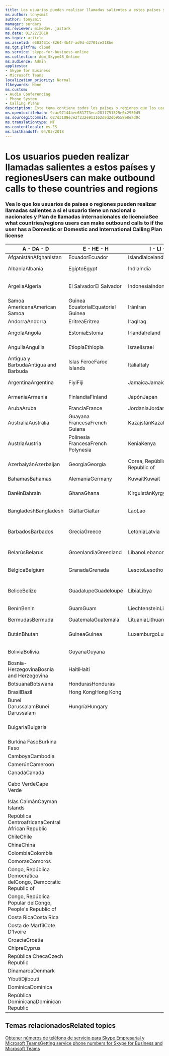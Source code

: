 ```yaml
---
title: Los usuarios pueden realizar llamadas salientes a estos países y regiones
ms.author: tonysmit
author: tonysmit
manager: serdars
ms.reviewer: mikedav, jastark
ms.date: 01/22/2018
ms.topic: article
ms.assetid: e603431c-8264-4b47-ad9d-d2701ce318be
ms.tgt.pltfrm: cloud
ms.service: skype-for-business-online
ms.collection: Adm_Skype4B_Online
ms.audience: Admin
appliesto:
- Skype for Business
- Microsoft Teams
localization_priority: Normal
f1keywords: None
ms.custom:
- Audio Conferencing
- Phone System
- Calling Plans
description: Este tema contiene todos los países o regiones que los usuarios pueden realizar llamadas salientes a si disponen de un Plan de llamadas.
ms.openlocfilehash: 9cac97144bec681773eca2811751525e0c2950d5
ms.sourcegitcommit: 627d3108e3e2f232e911162d9d2db9558e8ead0c
ms.translationtype: MT
ms.contentlocale: es-ES
ms.lasthandoff: 04/03/2018
---
```

# <a name="users-can-make-outbound-calls-to-these-countries-and-regions"></a><span data-ttu-id="ea53e-103">Los usuarios pueden realizar llamadas salientes a estos países y regiones</span><span class="sxs-lookup"><span data-stu-id="ea53e-103">Users can make outbound calls to these countries and regions</span></span>

### <a name="see-what-countriesregions-users-can-make-outbound-calls-to-if-the-user-has-a-domestic-or-domestic-and-international-calling-plan-license"></a><span data-ttu-id="ea53e-104">Vea lo que los usuarios de países o regiones pueden realizar llamadas salientes a si el usuario tiene un nacional o nacionales y Plan de llamadas internacionales de licencia</span><span class="sxs-lookup"><span data-stu-id="ea53e-104">See what countries/regions users can make outbound calls to if the user has a Domestic or Domestic and International Calling Plan license</span></span>


|<span data-ttu-id="ea53e-105">**A - D**</span><span class="sxs-lookup"><span data-stu-id="ea53e-105">**A - D**</span></span>| <span data-ttu-id="ea53e-106">**E - H**</span><span class="sxs-lookup"><span data-stu-id="ea53e-106">**E - H**</span></span>|<span data-ttu-id="ea53e-107">**I - L**</span><span class="sxs-lookup"><span data-stu-id="ea53e-107">**I - L**</span></span>|<span data-ttu-id="ea53e-108">**M - O**</span><span class="sxs-lookup"><span data-stu-id="ea53e-108">**M - O**</span></span>|<span data-ttu-id="ea53e-109">**P - S**</span><span class="sxs-lookup"><span data-stu-id="ea53e-109">**P - S**</span></span>|<span data-ttu-id="ea53e-110">**T - Z**</span><span class="sxs-lookup"><span data-stu-id="ea53e-110">**T - Z**</span></span>|
---|---|---|---|---|---|
|<span data-ttu-id="ea53e-111">Afganistán</span><span class="sxs-lookup"><span data-stu-id="ea53e-111">Afghanistan</span></span>|<span data-ttu-id="ea53e-112">Ecuador</span><span class="sxs-lookup"><span data-stu-id="ea53e-112">Ecuador</span></span> |<span data-ttu-id="ea53e-113">Islandia</span><span class="sxs-lookup"><span data-stu-id="ea53e-113">Iceland</span></span> |<span data-ttu-id="ea53e-114">Macao</span><span class="sxs-lookup"><span data-stu-id="ea53e-114">Macau</span></span> |<span data-ttu-id="ea53e-115">Pakistán</span><span class="sxs-lookup"><span data-stu-id="ea53e-115">Pakistan</span></span> |<span data-ttu-id="ea53e-116">Taiwán</span><span class="sxs-lookup"><span data-stu-id="ea53e-116">Taiwan</span></span>   |
|<span data-ttu-id="ea53e-117">Albania</span><span class="sxs-lookup"><span data-stu-id="ea53e-117">Albania</span></span>|<span data-ttu-id="ea53e-118">Egipto</span><span class="sxs-lookup"><span data-stu-id="ea53e-118">Egypt</span></span> |<span data-ttu-id="ea53e-119">India</span><span class="sxs-lookup"><span data-stu-id="ea53e-119">India</span></span> |<span data-ttu-id="ea53e-120">ERY de Macedonia</span><span class="sxs-lookup"><span data-stu-id="ea53e-120">Macedonia</span></span> |<span data-ttu-id="ea53e-121">Palaos</span><span class="sxs-lookup"><span data-stu-id="ea53e-121">Palau</span></span> |<span data-ttu-id="ea53e-122">Tayikistán</span><span class="sxs-lookup"><span data-stu-id="ea53e-122">Tajikistan</span></span>   |
|<span data-ttu-id="ea53e-123">Argelia</span><span class="sxs-lookup"><span data-stu-id="ea53e-123">Algeria</span></span>|<span data-ttu-id="ea53e-124">El Salvador</span><span class="sxs-lookup"><span data-stu-id="ea53e-124">El Salvador</span></span> |<span data-ttu-id="ea53e-125">Indonesia</span><span class="sxs-lookup"><span data-stu-id="ea53e-125">Indonesia</span></span> |<span data-ttu-id="ea53e-126">Malawi</span><span class="sxs-lookup"><span data-stu-id="ea53e-126">Malawi</span></span> |<span data-ttu-id="ea53e-127">Autoridad Palestina</span><span class="sxs-lookup"><span data-stu-id="ea53e-127">Palestinian Authority</span></span> |<span data-ttu-id="ea53e-128">Tanzania, República Unida de</span><span class="sxs-lookup"><span data-stu-id="ea53e-128">Tanzania, United Republic of</span></span>  |
|<span data-ttu-id="ea53e-129">Samoa Americana</span><span class="sxs-lookup"><span data-stu-id="ea53e-129">American Samoa</span></span>|<span data-ttu-id="ea53e-130">Guinea Ecuatorial</span><span class="sxs-lookup"><span data-stu-id="ea53e-130">Equatorial Guinea</span></span> |<span data-ttu-id="ea53e-131">Irán</span><span class="sxs-lookup"><span data-stu-id="ea53e-131">Iran</span></span> |<span data-ttu-id="ea53e-132">Malasia</span><span class="sxs-lookup"><span data-stu-id="ea53e-132">Malaysia</span></span> |<span data-ttu-id="ea53e-133">Panamá</span><span class="sxs-lookup"><span data-stu-id="ea53e-133">Panama</span></span> | <span data-ttu-id="ea53e-134">Tailandia</span><span class="sxs-lookup"><span data-stu-id="ea53e-134">Thailand</span></span>   |
|<span data-ttu-id="ea53e-135">Andorra</span><span class="sxs-lookup"><span data-stu-id="ea53e-135">Andorra</span></span> |<span data-ttu-id="ea53e-136">Eritrea</span><span class="sxs-lookup"><span data-stu-id="ea53e-136">Eritrea</span></span> |<span data-ttu-id="ea53e-137">Iraq</span><span class="sxs-lookup"><span data-stu-id="ea53e-137">Iraq</span></span> |<span data-ttu-id="ea53e-138">Malí</span><span class="sxs-lookup"><span data-stu-id="ea53e-138">Mali</span></span> |<span data-ttu-id="ea53e-139">Paraguay</span><span class="sxs-lookup"><span data-stu-id="ea53e-139">Paraguay</span></span> |<span data-ttu-id="ea53e-140">Togo</span><span class="sxs-lookup"><span data-stu-id="ea53e-140">Togo</span></span>   |
|<span data-ttu-id="ea53e-141">Angola</span><span class="sxs-lookup"><span data-stu-id="ea53e-141">Angola</span></span> |<span data-ttu-id="ea53e-142">Estonia</span><span class="sxs-lookup"><span data-stu-id="ea53e-142">Estonia</span></span> |<span data-ttu-id="ea53e-143">Irlanda</span><span class="sxs-lookup"><span data-stu-id="ea53e-143">Ireland</span></span> |<span data-ttu-id="ea53e-144">Malta</span><span class="sxs-lookup"><span data-stu-id="ea53e-144">Malta</span></span> |<span data-ttu-id="ea53e-145">Perú</span><span class="sxs-lookup"><span data-stu-id="ea53e-145">Peru</span></span> | <span data-ttu-id="ea53e-146">Trinidad y Tobago</span><span class="sxs-lookup"><span data-stu-id="ea53e-146">Trinidad and Tobago</span></span>  |
|<span data-ttu-id="ea53e-147">Anguila</span><span class="sxs-lookup"><span data-stu-id="ea53e-147">Anguilla</span></span> |<span data-ttu-id="ea53e-148">Etiopía</span><span class="sxs-lookup"><span data-stu-id="ea53e-148">Ethiopia</span></span> |<span data-ttu-id="ea53e-149">Israel</span><span class="sxs-lookup"><span data-stu-id="ea53e-149">Israel</span></span> |<span data-ttu-id="ea53e-150">Islas Marshall</span><span class="sxs-lookup"><span data-stu-id="ea53e-150">Marshall Islands</span></span> | <span data-ttu-id="ea53e-151">Filipinas</span><span class="sxs-lookup"><span data-stu-id="ea53e-151">Philippines</span></span> | <span data-ttu-id="ea53e-152">Turquía</span><span class="sxs-lookup"><span data-stu-id="ea53e-152">Turkey</span></span> |
|<span data-ttu-id="ea53e-153">Antigua y Barbuda</span><span class="sxs-lookup"><span data-stu-id="ea53e-153">Antigua and Barbuda</span></span> | <span data-ttu-id="ea53e-154">Islas Feroe</span><span class="sxs-lookup"><span data-stu-id="ea53e-154">Faroe Islands</span></span> |<span data-ttu-id="ea53e-155">Italia</span><span class="sxs-lookup"><span data-stu-id="ea53e-155">Italy</span></span> |<span data-ttu-id="ea53e-156">Martinica</span><span class="sxs-lookup"><span data-stu-id="ea53e-156">Martinique</span></span> |<span data-ttu-id="ea53e-157">Polonia</span><span class="sxs-lookup"><span data-stu-id="ea53e-157">Poland</span></span> |<span data-ttu-id="ea53e-158">Turkmenistán</span><span class="sxs-lookup"><span data-stu-id="ea53e-158">Turkmenistan</span></span> |
|<span data-ttu-id="ea53e-159">Argentina</span><span class="sxs-lookup"><span data-stu-id="ea53e-159">Argentina</span></span>|<span data-ttu-id="ea53e-160">Fiyi</span><span class="sxs-lookup"><span data-stu-id="ea53e-160">Fiji</span></span> |<span data-ttu-id="ea53e-161">Jamaica</span><span class="sxs-lookup"><span data-stu-id="ea53e-161">Jamaica</span></span> |<span data-ttu-id="ea53e-162">Mauricio</span><span class="sxs-lookup"><span data-stu-id="ea53e-162">Mauritius</span></span> |<span data-ttu-id="ea53e-163">Portugal</span><span class="sxs-lookup"><span data-stu-id="ea53e-163">Portugal</span></span> |<span data-ttu-id="ea53e-164">Islas Turcas y Caicos</span><span class="sxs-lookup"><span data-stu-id="ea53e-164">Turks and Caicos</span></span>   |
|<span data-ttu-id="ea53e-165">Armenia</span><span class="sxs-lookup"><span data-stu-id="ea53e-165">Armenia</span></span> |<span data-ttu-id="ea53e-166">Finlandia</span><span class="sxs-lookup"><span data-stu-id="ea53e-166">Finland</span></span> |<span data-ttu-id="ea53e-167">Japón</span><span class="sxs-lookup"><span data-stu-id="ea53e-167">Japan</span></span> |<span data-ttu-id="ea53e-168">Mayotte</span><span class="sxs-lookup"><span data-stu-id="ea53e-168">Mayotte</span></span> | <span data-ttu-id="ea53e-169">Puerto Rico</span><span class="sxs-lookup"><span data-stu-id="ea53e-169">Puerto Rico</span></span> |<span data-ttu-id="ea53e-170">Uganda</span><span class="sxs-lookup"><span data-stu-id="ea53e-170">Uganda</span></span>  |
|<span data-ttu-id="ea53e-171">Aruba</span><span class="sxs-lookup"><span data-stu-id="ea53e-171">Aruba</span></span> |<span data-ttu-id="ea53e-172">Francia</span><span class="sxs-lookup"><span data-stu-id="ea53e-172">France</span></span> |<span data-ttu-id="ea53e-173">Jordania</span><span class="sxs-lookup"><span data-stu-id="ea53e-173">Jordan</span></span> |<span data-ttu-id="ea53e-174">México</span><span class="sxs-lookup"><span data-stu-id="ea53e-174">Mexico</span></span> |<span data-ttu-id="ea53e-175">Catar</span><span class="sxs-lookup"><span data-stu-id="ea53e-175">Qatar</span></span> | <span data-ttu-id="ea53e-176">Ucrania</span><span class="sxs-lookup"><span data-stu-id="ea53e-176">Ukraine</span></span>   |
|<span data-ttu-id="ea53e-177">Australia</span><span class="sxs-lookup"><span data-stu-id="ea53e-177">Australia</span></span> |<span data-ttu-id="ea53e-178">Guayana Francesa</span><span class="sxs-lookup"><span data-stu-id="ea53e-178">French Guiana</span></span> |<span data-ttu-id="ea53e-179">Kazajstán</span><span class="sxs-lookup"><span data-stu-id="ea53e-179">Kazakhstan</span></span> |<span data-ttu-id="ea53e-180">Micronesia</span><span class="sxs-lookup"><span data-stu-id="ea53e-180">Micronesia</span></span> |<span data-ttu-id="ea53e-181">Reunión</span><span class="sxs-lookup"><span data-stu-id="ea53e-181">Reunion</span></span> |<span data-ttu-id="ea53e-182">Emiratos Árabes Unidos (E.A.U.)</span><span class="sxs-lookup"><span data-stu-id="ea53e-182">United Arab Emirates (U.A.E)</span></span>  |
|<span data-ttu-id="ea53e-183">Austria</span><span class="sxs-lookup"><span data-stu-id="ea53e-183">Austria</span></span> |<span data-ttu-id="ea53e-184">Polinesia Francesa</span><span class="sxs-lookup"><span data-stu-id="ea53e-184">French Polynesia</span></span> |<span data-ttu-id="ea53e-185">Kenia</span><span class="sxs-lookup"><span data-stu-id="ea53e-185">Kenya</span></span> |<span data-ttu-id="ea53e-186">Moldavia, República de</span><span class="sxs-lookup"><span data-stu-id="ea53e-186">Moldova, Republic of</span></span> |<span data-ttu-id="ea53e-187">Rumania</span><span class="sxs-lookup"><span data-stu-id="ea53e-187">Romania</span></span> |<span data-ttu-id="ea53e-188">Reino Unido (UK)</span><span class="sxs-lookup"><span data-stu-id="ea53e-188">United Kingdom (U.K.)</span></span> |
|<span data-ttu-id="ea53e-189">Azerbaiyán</span><span class="sxs-lookup"><span data-stu-id="ea53e-189">Azerbaijan</span></span> |<span data-ttu-id="ea53e-190">Georgia</span><span class="sxs-lookup"><span data-stu-id="ea53e-190">Georgia</span></span> |<span data-ttu-id="ea53e-191">Corea, República de</span><span class="sxs-lookup"><span data-stu-id="ea53e-191">Korea, Republic of</span></span> |<span data-ttu-id="ea53e-192">Mónaco</span><span class="sxs-lookup"><span data-stu-id="ea53e-192">Monaco</span></span> | <span data-ttu-id="ea53e-193">Federación de Rusia</span><span class="sxs-lookup"><span data-stu-id="ea53e-193">Russian Federation</span></span> |<span data-ttu-id="ea53e-194">Estados Unidos (EE. UU.)</span><span class="sxs-lookup"><span data-stu-id="ea53e-194">United States (U.S.)</span></span>  |
|<span data-ttu-id="ea53e-195">Bahamas</span><span class="sxs-lookup"><span data-stu-id="ea53e-195">Bahamas</span></span> |<span data-ttu-id="ea53e-196">Alemania</span><span class="sxs-lookup"><span data-stu-id="ea53e-196">Germany</span></span> |<span data-ttu-id="ea53e-197">Kuwait</span><span class="sxs-lookup"><span data-stu-id="ea53e-197">Kuwait</span></span> |<span data-ttu-id="ea53e-198">Mongolia</span><span class="sxs-lookup"><span data-stu-id="ea53e-198">Mongolia</span></span> |<span data-ttu-id="ea53e-199">Ruanda</span><span class="sxs-lookup"><span data-stu-id="ea53e-199">Rwanda</span></span> | <span data-ttu-id="ea53e-200">Uruguay</span><span class="sxs-lookup"><span data-stu-id="ea53e-200">Uruguay</span></span> |
|<span data-ttu-id="ea53e-201">Baréin</span><span class="sxs-lookup"><span data-stu-id="ea53e-201">Bahrain</span></span> |<span data-ttu-id="ea53e-202">Ghana</span><span class="sxs-lookup"><span data-stu-id="ea53e-202">Ghana</span></span> |<span data-ttu-id="ea53e-203">Kirguistán</span><span class="sxs-lookup"><span data-stu-id="ea53e-203">Kyrgyzstan</span></span> |<span data-ttu-id="ea53e-204">Montenegro</span><span class="sxs-lookup"><span data-stu-id="ea53e-204">Montenegro</span></span> | <span data-ttu-id="ea53e-205">San Cristóbal y Nieves</span><span class="sxs-lookup"><span data-stu-id="ea53e-205">Saint Kitts and Nevis</span></span> |<span data-ttu-id="ea53e-206">Uzbekistán</span><span class="sxs-lookup"><span data-stu-id="ea53e-206">Uzbekistan</span></span>  |
|<span data-ttu-id="ea53e-207">Bangladesh</span><span class="sxs-lookup"><span data-stu-id="ea53e-207">Bangladesh</span></span> |<span data-ttu-id="ea53e-208">Gialtar</span><span class="sxs-lookup"><span data-stu-id="ea53e-208">Gialtar</span></span> |<span data-ttu-id="ea53e-209">Lao</span><span class="sxs-lookup"><span data-stu-id="ea53e-209">Lao</span></span> |<span data-ttu-id="ea53e-210">Montserrat</span><span class="sxs-lookup"><span data-stu-id="ea53e-210">Montserrat</span></span> | <span data-ttu-id="ea53e-211">Santa Lucía</span><span class="sxs-lookup"><span data-stu-id="ea53e-211">Saint Lucia</span></span> |<span data-ttu-id="ea53e-212">Ciudad del Vaticano</span><span class="sxs-lookup"><span data-stu-id="ea53e-212">Vatican City State</span></span>  |
|<span data-ttu-id="ea53e-213">Barbados</span><span class="sxs-lookup"><span data-stu-id="ea53e-213">Barbados</span></span> |<span data-ttu-id="ea53e-214">Grecia</span><span class="sxs-lookup"><span data-stu-id="ea53e-214">Greece</span></span> |<span data-ttu-id="ea53e-215">Letonia</span><span class="sxs-lookup"><span data-stu-id="ea53e-215">Latvia</span></span> |<span data-ttu-id="ea53e-216">Marruecos</span><span class="sxs-lookup"><span data-stu-id="ea53e-216">Morocco</span></span> |<span data-ttu-id="ea53e-217">San Vicente y las Granadinas</span><span class="sxs-lookup"><span data-stu-id="ea53e-217">Saint Vincent and the Grenadines</span></span> |<span data-ttu-id="ea53e-218">Venezuela</span><span class="sxs-lookup"><span data-stu-id="ea53e-218">Venezuela</span></span>   |
|<span data-ttu-id="ea53e-219">Belarús</span><span class="sxs-lookup"><span data-stu-id="ea53e-219">Belarus</span></span> |<span data-ttu-id="ea53e-220">Groenlandia</span><span class="sxs-lookup"><span data-stu-id="ea53e-220">Greenland</span></span> |<span data-ttu-id="ea53e-221">Líbano</span><span class="sxs-lookup"><span data-stu-id="ea53e-221">Lebanon</span></span> |<span data-ttu-id="ea53e-222">Mozambique</span><span class="sxs-lookup"><span data-stu-id="ea53e-222">Mozambique</span></span> | <span data-ttu-id="ea53e-223">San Marino</span><span class="sxs-lookup"><span data-stu-id="ea53e-223">San Marino</span></span> |<span data-ttu-id="ea53e-224">Vietnam</span><span class="sxs-lookup"><span data-stu-id="ea53e-224">Viet Nam</span></span>  |
|<span data-ttu-id="ea53e-225">Bélgica</span><span class="sxs-lookup"><span data-stu-id="ea53e-225">Belgium</span></span> |<span data-ttu-id="ea53e-226">Granada</span><span class="sxs-lookup"><span data-stu-id="ea53e-226">Grenada</span></span> |<span data-ttu-id="ea53e-227">Lesoto</span><span class="sxs-lookup"><span data-stu-id="ea53e-227">Lesotho</span></span> |<span data-ttu-id="ea53e-228">Myanmar</span><span class="sxs-lookup"><span data-stu-id="ea53e-228">Myanmar</span></span> | <span data-ttu-id="ea53e-229">Arabia Saudí</span><span class="sxs-lookup"><span data-stu-id="ea53e-229">Saudi Arabia</span></span> | <span data-ttu-id="ea53e-230">Islas Vírgenes Británicas</span><span class="sxs-lookup"><span data-stu-id="ea53e-230">Virgin Islands (British)</span></span> |
|<span data-ttu-id="ea53e-231">Belice</span><span class="sxs-lookup"><span data-stu-id="ea53e-231">Belize</span></span> |<span data-ttu-id="ea53e-232">Guadalupe</span><span class="sxs-lookup"><span data-stu-id="ea53e-232">Guadeloupe</span></span> |<span data-ttu-id="ea53e-233">Libia</span><span class="sxs-lookup"><span data-stu-id="ea53e-233">Libya</span></span> |<span data-ttu-id="ea53e-234">Namibia</span><span class="sxs-lookup"><span data-stu-id="ea53e-234">Namibia</span></span> |<span data-ttu-id="ea53e-235">Senegal</span><span class="sxs-lookup"><span data-stu-id="ea53e-235">Senegal</span></span> | <span data-ttu-id="ea53e-236">Islas Vírgenes de los Estados Unidos</span><span class="sxs-lookup"><span data-stu-id="ea53e-236">Virgin Islands (U.S.)</span></span>  |
|<span data-ttu-id="ea53e-237">Benín</span><span class="sxs-lookup"><span data-stu-id="ea53e-237">Benin</span></span> |<span data-ttu-id="ea53e-238">Guam</span><span class="sxs-lookup"><span data-stu-id="ea53e-238">Guam</span></span> |<span data-ttu-id="ea53e-239">Liechtenstein</span><span class="sxs-lookup"><span data-stu-id="ea53e-239">Liechtenstein</span></span> |<span data-ttu-id="ea53e-240">Nepal</span><span class="sxs-lookup"><span data-stu-id="ea53e-240">Nepal</span></span> | <span data-ttu-id="ea53e-241">Serbia</span><span class="sxs-lookup"><span data-stu-id="ea53e-241">Serbia</span></span> | <span data-ttu-id="ea53e-242">Islas Wallis y Futuna</span><span class="sxs-lookup"><span data-stu-id="ea53e-242">Wallis and Futuna Islands</span></span>  |
|<span data-ttu-id="ea53e-243">Bermudas</span><span class="sxs-lookup"><span data-stu-id="ea53e-243">Bermuda</span></span> |<span data-ttu-id="ea53e-244">Guatemala</span><span class="sxs-lookup"><span data-stu-id="ea53e-244">Guatemala</span></span> |<span data-ttu-id="ea53e-245">Lituania</span><span class="sxs-lookup"><span data-stu-id="ea53e-245">Lithuania</span></span> |<span data-ttu-id="ea53e-246">Países Bajos</span><span class="sxs-lookup"><span data-stu-id="ea53e-246">Netherlands</span></span> |<span data-ttu-id="ea53e-247">Singapur</span><span class="sxs-lookup"><span data-stu-id="ea53e-247">Singapore</span></span> |<span data-ttu-id="ea53e-248">Yemen</span><span class="sxs-lookup"><span data-stu-id="ea53e-248">Yemen</span></span> |
|<span data-ttu-id="ea53e-249">Bután</span><span class="sxs-lookup"><span data-stu-id="ea53e-249">Bhutan</span></span> |<span data-ttu-id="ea53e-250">Guinea</span><span class="sxs-lookup"><span data-stu-id="ea53e-250">Guinea</span></span> |<span data-ttu-id="ea53e-251">Luxemburgo</span><span class="sxs-lookup"><span data-stu-id="ea53e-251">Luxembourg</span></span> |<span data-ttu-id="ea53e-252">Antillas Holandesas</span><span class="sxs-lookup"><span data-stu-id="ea53e-252">Netherlands Antilles</span></span> |<span data-ttu-id="ea53e-253">Eslovaquia</span><span class="sxs-lookup"><span data-stu-id="ea53e-253">Slovakia</span></span> |<span data-ttu-id="ea53e-254">Zambia</span><span class="sxs-lookup"><span data-stu-id="ea53e-254">Zambia</span></span>  |
|<span data-ttu-id="ea53e-255">Bolivia</span><span class="sxs-lookup"><span data-stu-id="ea53e-255">Bolivia</span></span> |<span data-ttu-id="ea53e-256">Guyana</span><span class="sxs-lookup"><span data-stu-id="ea53e-256">Guyana</span></span>| |<span data-ttu-id="ea53e-257">Nueva Caledonia</span><span class="sxs-lookup"><span data-stu-id="ea53e-257">New Caledonia</span></span> |<span data-ttu-id="ea53e-258">Eslovenia</span><span class="sxs-lookup"><span data-stu-id="ea53e-258">Slovenia</span></span> |<span data-ttu-id="ea53e-259">Zimbabue</span><span class="sxs-lookup"><span data-stu-id="ea53e-259">Zimbabwe</span></span> |
|<span data-ttu-id="ea53e-260">Bosnia-Herzegovina</span><span class="sxs-lookup"><span data-stu-id="ea53e-260">Bosnia and Herzegovina</span></span> |<span data-ttu-id="ea53e-261">Haití</span><span class="sxs-lookup"><span data-stu-id="ea53e-261">Haiti</span></span> ||<span data-ttu-id="ea53e-262">Nueva Zelanda</span><span class="sxs-lookup"><span data-stu-id="ea53e-262">New Zealand</span></span> |<span data-ttu-id="ea53e-263">Sudáfrica</span><span class="sxs-lookup"><span data-stu-id="ea53e-263">South Africa</span></span> | 
|<span data-ttu-id="ea53e-264">Botsuana</span><span class="sxs-lookup"><span data-stu-id="ea53e-264">Botswana</span></span> |<span data-ttu-id="ea53e-265">Honduras</span><span class="sxs-lookup"><span data-stu-id="ea53e-265">Honduras</span></span> ||<span data-ttu-id="ea53e-266">Nicaragua</span><span class="sxs-lookup"><span data-stu-id="ea53e-266">Nicaragua</span></span> |<span data-ttu-id="ea53e-267">España</span><span class="sxs-lookup"><span data-stu-id="ea53e-267">Spain</span></span> |
|<span data-ttu-id="ea53e-268">Brasil</span><span class="sxs-lookup"><span data-stu-id="ea53e-268">Bazil</span></span> |<span data-ttu-id="ea53e-269">Hong Kong</span><span class="sxs-lookup"><span data-stu-id="ea53e-269">Hong Kong</span></span> ||<span data-ttu-id="ea53e-270">Níger</span><span class="sxs-lookup"><span data-stu-id="ea53e-270">Niger</span></span> |<span data-ttu-id="ea53e-271">Sri Lanka</span><span class="sxs-lookup"><span data-stu-id="ea53e-271">Sri Lanka</span></span> | 
|<span data-ttu-id="ea53e-272">Bunei Darussalam</span><span class="sxs-lookup"><span data-stu-id="ea53e-272">Bunei Darussalam</span></span> |<span data-ttu-id="ea53e-273">Hungría</span><span class="sxs-lookup"><span data-stu-id="ea53e-273">Hungary</span></span> ||<span data-ttu-id="ea53e-274">Nigeria</span><span class="sxs-lookup"><span data-stu-id="ea53e-274">Nigeria</span></span> |<span data-ttu-id="ea53e-275">San Pedro y Miquelón</span><span class="sxs-lookup"><span data-stu-id="ea53e-275">St. Pierre and Miquelon</span></span> | 
|<span data-ttu-id="ea53e-276">Bulgaria</span><span class="sxs-lookup"><span data-stu-id="ea53e-276">Bulgaria</span></span> |||<span data-ttu-id="ea53e-277">Islas Marianas del Norte</span><span class="sxs-lookup"><span data-stu-id="ea53e-277">Northern Mariana Islands</span></span> |<span data-ttu-id="ea53e-278">Sudán</span><span class="sxs-lookup"><span data-stu-id="ea53e-278">Sudan</span></span> |
|<span data-ttu-id="ea53e-279">Burkina Faso</span><span class="sxs-lookup"><span data-stu-id="ea53e-279">Burkina Faso</span></span> |||<span data-ttu-id="ea53e-280">Noruega</span><span class="sxs-lookup"><span data-stu-id="ea53e-280">Norway</span></span> |<span data-ttu-id="ea53e-281">Surinam</span><span class="sxs-lookup"><span data-stu-id="ea53e-281">Suriname</span></span> |
|<span data-ttu-id="ea53e-282">Camboya</span><span class="sxs-lookup"><span data-stu-id="ea53e-282">Cambodia</span></span> |||<span data-ttu-id="ea53e-283">Omán</span><span class="sxs-lookup"><span data-stu-id="ea53e-283">Oman</span></span> |<span data-ttu-id="ea53e-284">Suazilandia</span><span class="sxs-lookup"><span data-stu-id="ea53e-284">Swaziland</span></span> | 
|<span data-ttu-id="ea53e-285">Camerún</span><span class="sxs-lookup"><span data-stu-id="ea53e-285">Cameroon</span></span> ||||<span data-ttu-id="ea53e-286">Suecia</span><span class="sxs-lookup"><span data-stu-id="ea53e-286">Sweden</span></span> |
|<span data-ttu-id="ea53e-287">Canadá</span><span class="sxs-lookup"><span data-stu-id="ea53e-287">Canada</span></span> ||||<span data-ttu-id="ea53e-288">Suiza</span><span class="sxs-lookup"><span data-stu-id="ea53e-288">Switzerland</span></span> | 
|<span data-ttu-id="ea53e-289">Cabo Verde</span><span class="sxs-lookup"><span data-stu-id="ea53e-289">Cape Verde</span></span> ||||<span data-ttu-id="ea53e-290">República Árabe Siria</span><span class="sxs-lookup"><span data-stu-id="ea53e-290">Syrian Arab Republic</span></span> |
|<span data-ttu-id="ea53e-291">Islas Caimán</span><span class="sxs-lookup"><span data-stu-id="ea53e-291">Cayman Islands</span></span> |
|<span data-ttu-id="ea53e-292">República Centroafricana</span><span class="sxs-lookup"><span data-stu-id="ea53e-292">Central African Republic</span></span> |
|<span data-ttu-id="ea53e-293">Chile</span><span class="sxs-lookup"><span data-stu-id="ea53e-293">Chile</span></span> |
|<span data-ttu-id="ea53e-294">China</span><span class="sxs-lookup"><span data-stu-id="ea53e-294">China</span></span> |
|<span data-ttu-id="ea53e-295">Colombia</span><span class="sxs-lookup"><span data-stu-id="ea53e-295">Colombia</span></span> |
|<span data-ttu-id="ea53e-296">Comoras</span><span class="sxs-lookup"><span data-stu-id="ea53e-296">Comoros</span></span> |
|<span data-ttu-id="ea53e-297">Congo, República Democrática del</span><span class="sxs-lookup"><span data-stu-id="ea53e-297">Congo, Democratic Republic of</span></span> |
|<span data-ttu-id="ea53e-298">Congo, República Popular del</span><span class="sxs-lookup"><span data-stu-id="ea53e-298">Congo, People's Republic of</span></span> |
|<span data-ttu-id="ea53e-299">Costa Rica</span><span class="sxs-lookup"><span data-stu-id="ea53e-299">Costa Rica</span></span> |
|<span data-ttu-id="ea53e-300">Costa de Marfil</span><span class="sxs-lookup"><span data-stu-id="ea53e-300">Cote D'Ivoire</span></span> |
|<span data-ttu-id="ea53e-301">Croacia</span><span class="sxs-lookup"><span data-stu-id="ea53e-301">Croatia</span></span> |
|<span data-ttu-id="ea53e-302">Chipre</span><span class="sxs-lookup"><span data-stu-id="ea53e-302">Cyprus</span></span> |
|<span data-ttu-id="ea53e-303">República Checa</span><span class="sxs-lookup"><span data-stu-id="ea53e-303">Czech Republic</span></span> |
|<span data-ttu-id="ea53e-304">Dinamarca</span><span class="sxs-lookup"><span data-stu-id="ea53e-304">Denmark</span></span> |
|<span data-ttu-id="ea53e-305">Yibuti</span><span class="sxs-lookup"><span data-stu-id="ea53e-305">Djibouti</span></span> |
|<span data-ttu-id="ea53e-306">Dominica</span><span class="sxs-lookup"><span data-stu-id="ea53e-306">Dominica</span></span> |
|<span data-ttu-id="ea53e-307">República Dominicana</span><span class="sxs-lookup"><span data-stu-id="ea53e-307">Dominican Republic</span></span> |

## <a name="related-topics"></a><span data-ttu-id="ea53e-308">Temas relacionados</span><span class="sxs-lookup"><span data-stu-id="ea53e-308">Related topics</span></span>

[<span data-ttu-id="ea53e-309">Obtener números de teléfono de servicio para Skype Empresarial y Microsoft Teams</span><span class="sxs-lookup"><span data-stu-id="ea53e-309">Getting service phone numbers for Skype for Business and Microsoft Teams</span></span>](../what-is-phone-system-in-office-365/getting-service-phone-numbers.md)

  
 